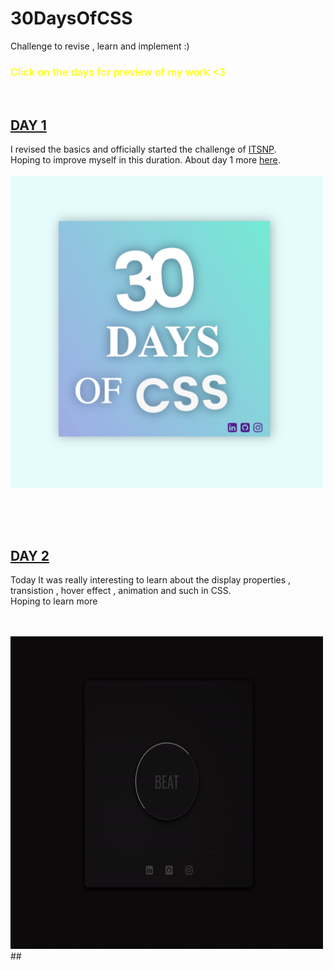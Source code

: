 # 30DaysOfCSS
Challenge to revise , learn and implement :)
<br>
### <span style="color : yellow; font-weight : 550;">Click on the days for preview of my work <3</span>
<br>


## <a href="https://ritikpanta.github.io/30DaysOfCSS/day1/" target="_blank">DAY 1</a>
I revised the basics and officially started the challenge of <a href="https://clg.askmitra.com/">ITSNP</a>.<br>
Hoping to improve myself in this duration.
About day 1 more <a href="https://github.com/Ritikpanta/30DaysOfCSS/tree/main/day1">here</a>.
<a href="https://github.com/Ritikpanta/30DaysOfCSS/blob/main/day1/Screen%20Shot%202022-09-22%20at%209.51.20%20PM.png?raw=true"></a>
 <br>
 <br>
<img src="https://github.com/Ritikpanta/30DaysOfCSS/blob/main/day1/Day1.png?raw=true" width=500px; height=500px;>
##

<br>
<br>

## <a href="https://ritikpanta.github.io/30DaysOfCSS/day2/" target="_blank">DAY 2</a>
Today It was really interesting to learn about the display properties , transistion , hover effect , animation and such in CSS. <br>
Hoping to learn more

  <br>
 <br>
<img src="https://github.com/Ritikpanta/30DaysOfCSS/blob/main/day2/Day2.gif?raw=true" width=500px; height=500px;>
##

